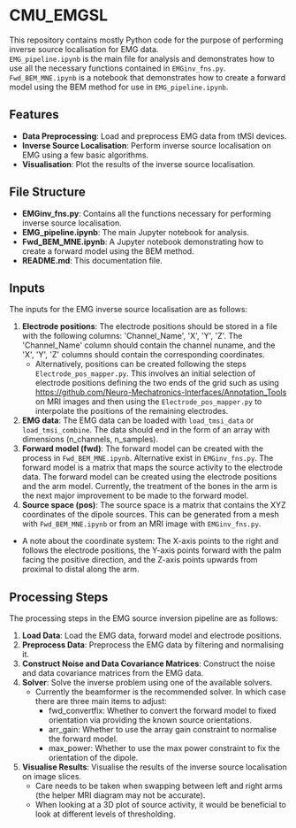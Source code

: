 # CMU_EMGSL

This repository contains mostly Python code for the purpose of performing inverse source localisation for EMG data.  
`EMG_pipeline.ipynb` is the main file for analysis and demonstrates how to use all the necessary functions contained in `EMGinv_fns.py`. 
`Fwd_BEM_MNE.ipynb` is a notebook that demonstrates how to create a forward model using the BEM method for use in `EMG_pipeline.ipynb`.

## Features

- **Data Preprocessing**: Load and preprocess EMG data from tMSI devices.
- **Inverse Source Localisation**: Perform inverse source localisation on EMG using a few basic algorithms.
- **Visualisation**: Plot the results of the inverse source localisation.

## File Structure

- **EMGinv_fns.py**: Contains all the functions necessary for performing inverse source localisation.
- **EMG_pipeline.ipynb**: The main Jupyter notebook for analysis.
- **Fwd_BEM_MNE.ipynb**: A Jupyter notebook demonstrating how to create a forward model using the BEM method.
- **README.md**: This documentation file.

## Inputs

The inputs for the EMG inverse source localisation are as follows:

1. **Electrode positions**: The electrode positions should be stored in a file with the following columns: 'Channel_Name', 'X', 'Y', 'Z'. The 'Channel_Name' column should contain the channel nuname, and the 'X', 'Y', 'Z' columns should contain the corresponding coordinates.  
    * Alternatively, positions can be created following the steps `Electrode_pos_mapper.py`.  This involves an initial selection of electrode positions defining the two ends of the grid such as using https://github.com/Neuro-Mechatronics-Interfaces/Annotation_Tools on MRI images and then using the `Electrode_pos_mapper.py` to interpolate the positions of the remaining electrodes.
2. **EMG data**: The EMG data can be loaded with `load_tmsi_data` or `load_tmsi_combine`.  The data should end in the form of an array with dimensions (n_channels, n_samples).
3. **Forward model (fwd)**: The forward model can be created with the process in `Fwd_BEM_MNE.ipynb`.  Alternative exist in `EMGinv_fns.py`.  The forward model is a matrix that maps the source activity to the electrode data.  The forward model can be created using the electrode positions and the arm model.  Currently, the treatment of the bones in the arm is the next major improvement to be made to the forward model.
4. **Source space (pos)**: The source space is a matrix that contains the XYZ coordinates of the dipole sources.  This can be generated from a mesh with `Fwd_BEM_MNE.ipynb` or from an MRI image with `EMGinv_fns.py`.

* A note about the coordinate system: The X-axis points to the right and follows the electrode positions, the Y-axis points forward with the palm facing the positive direction, and the Z-axis points upwards from proximal to distal along the arm.

## Processing Steps

The processing steps in the EMG source inversion pipeline are as follows:

1. **Load Data**: Load the EMG data, forward model and electrode positions.
2. **Preprocess Data**: Preprocess the EMG data by filtering and normalising it.
3. **Construct Noise and Data Covariance Matrices**: Construct the noise and data covariance matrices from the EMG data.
4. **Solver**: Solve the inverse problem using one of the available solvers.
    * Currently the beamformer is the recommended solver.  In which case there are three main items to adjust:
        * fwd_convertfix: Whether to convert the forward model to fixed orientation via providing the known source orientations.
        * arr_gain: Whether to use the array gain constraint to normalise the forward model.
        * max_power: Whether to use the max power constraint to fix the orientation of the dipole.
5. **Visualise Results**: Visualise the results of the inverse source localisation on image slices.
    * Care needs to be taken when swapping between left and right arms (the helper MRI diagram may not be accurate).
    * When looking at a 3D plot of source activity, it would be beneficial to look at different levels of thresholding.
